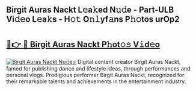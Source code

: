 ## Birgit Auras Nackt L𝚎a𝚔ed N𝚞𝚍e - Part-ULB Vi𝚍𝚎o L𝚎a𝚔s - H𝚘𝚝 O𝚗𝚕yf𝚊ns P𝚑𝚘tos urOp2

# <h2><a href="http://kfc6wko.oniu.top/?m=Birgit+Auras+Nackt">🔗👉 🔴 Birgit Auras Nackt P𝚑ot𝚘𝚜 V𝚒d𝚎o</a></h2>

[![Birgit Auras Nackt Nu𝚍e𝚜](https://i.imgur.com/0qMVB7G.gif)](http://kfc6wko.oniu.top/?m=Birgit+Auras+Nackt)
Digital content creator Birgit Auras Nackt, famed for publishing dance and lifestyle ideas, through performances and personal vlogs. Prodigious performer Birgit Auras Nackt, recognized for their remarkable talents and achievements in the entertainment industry.  
